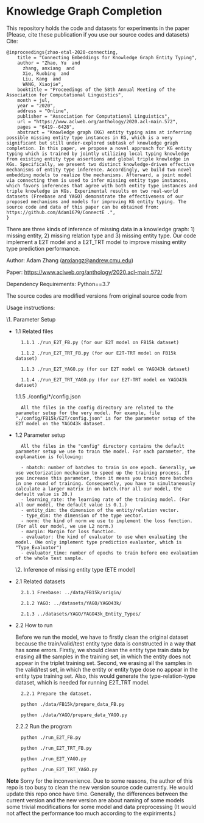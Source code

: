 # Knowledge Graph Completion

This repository holds the code and datasets for experiments in the paper (Please, cite these publication if you use our source codes and datasets)
Cite:
```
@inproceedings{zhao-etal-2020-connecting,
    title = "Connecting Embeddings for Knowledge Graph Entity Typing",
    author = "Zhao, Yu  and
      zhang, anxiang  and
      Xie, Ruobing  and
      Liu, Kang  and
      WANG, Xiaojie",
    booktitle = "Proceedings of the 58th Annual Meeting of the Association for Computational Linguistics",
    month = jul,
    year = "2020",
    address = "Online",
    publisher = "Association for Computational Linguistics",
    url = "https://www.aclweb.org/anthology/2020.acl-main.572",
    pages = "6419--6428",
    abstract = "Knowledge graph (KG) entity typing aims at inferring possible missing entity type instances in KG, which is a very significant but still under-explored subtask of knowledge graph completion. In this paper, we propose a novel approach for KG entity typing which is trained by jointly utilizing local typing knowledge from existing entity type assertions and global triple knowledge in KGs. Specifically, we present two distinct knowledge-driven effective mechanisms of entity type inference. Accordingly, we build two novel embedding models to realize the mechanisms. Afterward, a joint model via connecting them is used to infer missing entity type instances, which favors inferences that agree with both entity type instances and triple knowledge in KGs. Experimental results on two real-world datasets (Freebase and YAGO) demonstrate the effectiveness of our proposed mechanisms and models for improving KG entity typing. The source code and data of this paper can be obtained from: https://github.com/Adam1679/ConnectE .",
}
```
There are three kinds of inference of missing data in a knowledge graph: 1) missing entity, 2) missing relation type and 3) missing entity type. Our code implement a E2T model and a E2T_TRT model to improve missing entity type prediction performance.

Author: Adam Zhang (anxiangz@andrew.cmu.edu)

Paper: https://www.aclweb.org/anthology/2020.acl-main.572/

Dependency Requirements: Python==3.7

The source codes are modified versions from original source code from 

Usage instructions:

\1. Parameter Setup

    

* 1.1 Related files

        1.1.1 ./run_E2T_FB.py (for our E2T model on FB15k dataset)

        1.1.2 ./run_E2T_TRT_FB.py (for our E2T-TRT model on FB15k dataset)

        1.1.3 ./run_E2T_YAGO.py (for our E2T model on YAGO43k dataset)

        1.1.4 ./run_E2T_TRT_YAGO.py (for our E2T-TRT model on YAGO43k dataset)

	1.1.5 ./config/*/config.json 

		All the files in the config directory are related to the parameter setup for the very model. For example, file "./config/FB15k/E2T/config.json" is for the parameter setup of the E2T model on the YAGO43k dataset.

* 1.2 Parameter setup

		All the files in the "config" directory contains the default parameter setup we use to train the model. For each parameter, the explanation is following:

		- nbatch: number of batches to train in one epoch. Generally, we use vectorization mechanism to speed up the training process. If you increase this parameter, then it means you train more batches in one round of training. Consequently, you have to simultaneously calculate a larger matrix in on batch.(For all our model, the default value is 20.)
		- learning_rate: the learning rate of the training model. (For all our model, the default value is 0.1.)
		- entity_dim: the dimension of the entity/relation vector.
		- type_dim: the dimension of the type vector.
		- norm: the kind of norm we use to implement the loss function. (For all our model, we use L2 norm.)
		- margin: Margin for loss function.
		- evaluator: the kind of evaluator to use when evaluating the model. (We only implement type prediction evaluator, which is "Type_Evaluator")
		- evaluator_time: number of epochs to train before one evaluation of the whole test sample. 

  \2. Inference of missing entity type (ETE model)

* 2.1 Related datasets

        2.1.1 Freebase: ../data/FB15k/origin/

        2.1.2 YAGO: ../datasets/YAGO/YAGO43k/

        2.1.3 ../datasets/YAGO/YAGO43k_Entity_Types/

* 2.2 How to run

	Before we run the model, we have to firstly clean the original dataset because the train/valid/test entity type data is constructed in a way that has some errors. Firstly, we should clean the entity type train data by erasing all the samples in the training set, in which the entity does not appear in the triplet training set. Second, we erasing all the samples in the valid/test set, in which the entity or entity type dose no appear in the entity type training set. Also, this would generate the type-relation-type dataset, which is needed for running E2T_TRT model.

	

        2.2.1 Prepare the dataset.

	    python ./data/FB15k/prepare_data_FB.py

	    python ./data/YAGO/prepare_data_YAGO.py

	2.2.2 Run the program

        python ./run_E2T_FB.py

	    python ./run_E2T_TRT_FB.py

	    python ./run_E2T_YAGO.py

	    python ./run_E2T_TRT_YAGO.py


**Note** Sorry for the inconvenience. Due to some reasons, the author of this repo is too busy to clean the new version source code currently. He would update this repo once have time. Generally, the differences between the current version and the new version are about naming of some models some trivial modifications for some model and data preprocessing (It would not affect the performance too much according to the expiriments.)


